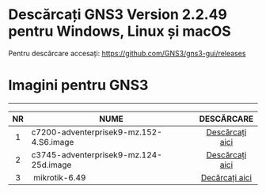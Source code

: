# Descărcați GNS3 Version 2.2.49 pentru Windows, Linux și macOS

Pentru descărcare accesați: https://github.com/GNS3/gns3-gui/releases



# Imagini pentru GNS3

<hr>

| NR | NUME | DESCĂRCARE |
|:------:|------------|:---------:|
| 1 | c7200-adventerprisek9-mz.152-4.S6.image  |[Descărcați aici](https://mega.nz/#!1RsSzYba!29sbqg4sfA4--Vg66noI5w2fHLzIyAXSEEeHAoqKRAI) |
| 2 | c3745-adventerprisek9-mz.124-25d.image  |[Descărcați aici](https://mega.nz/#!lR8Q1SpD!5j3lYt9roopuTK6NgHBp9HRM6YP3hq8RiK_nHA7Tktw) |
| 3 | mikrotik-6.49 |[Decărcați aici](https://labhub.eu.org/api/raw/?path=/UNETLAB%20I/addons/qemu/mikrotik-6.49/hda.qcow2)|
